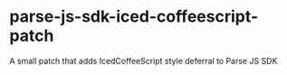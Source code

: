 # parse-js-sdk-iced-coffeescript-patch
A small patch that adds IcedCoffeeScript style deferral to Parse JS SDK
